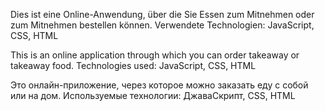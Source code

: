 Dies ist eine Online-Anwendung, über die Sie Essen zum Mitnehmen oder zum Mitnehmen bestellen können. 
Verwendete Technologien: JavaScript, CSS, HTML

This is an online application through which you can order takeaway or takeaway food. 
Technologies used: JavaScript, CSS, HTML

Это онлайн-приложение, через которое можно заказать еду с собой или на дом. 
Используемые технологии: ДжаваСкрипт, CSS, HTML
